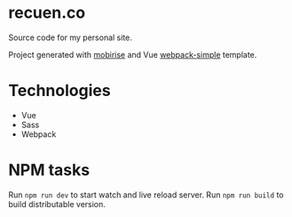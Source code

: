 # recuen.co

Source code for my personal site.

Project generated with [mobirise](https://mobirise.com) and Vue [webpack-simple](https://github.com/vuejs-templates/webpack-simple) template.

# Technologies

- Vue
- Sass
- Webpack

# NPM tasks

Run `npm run dev` to start watch and live reload server.
Run `npm run build` to build distributable version.
